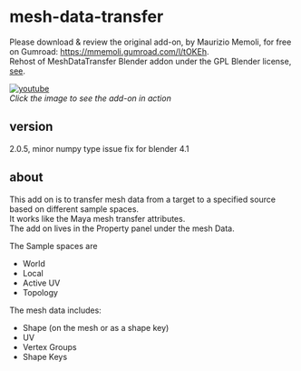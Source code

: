 # mesh-data-transfer
Please download & review the original add-on, by Maurizio Memoli, for free on Gumroad: https://mmemoli.gumroad.com/l/tOKEh.  
Rehost of MeshDataTransfer Blender addon under the GPL Blender license, [see](https://www.blender.org/about/license/).  

[![youtube](https://img.youtube.com/vi/CvMeK_IIw-Y/0.jpg)](https://www.youtube.com/watch?v=CvMeK_IIw-Y)  
_Click the image to see the add-on in action_

## version
2.0.5, minor numpy type issue fix for blender 4.1



## about
This add on is to transfer mesh data from a target to a specified source based on different sample spaces.  
It works like the Maya mesh transfer attributes.  
The add on lives in the Property panel under the mesh Data.  

The Sample spaces are 
- World
- Local
- Active UV
- Topology

The mesh data includes:
- Shape (on the mesh or as a shape key)
- UV
- Vertex Groups
- Shape Keys

